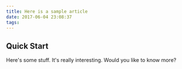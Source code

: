 ```yaml
---
title: Here is a sample article
date: 2017-06-04 23:08:37
tags:
---
```


## Quick Start

Here's some stuff. It's really interesting. Would you like to know more?
